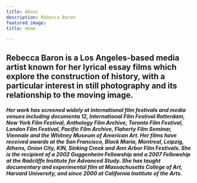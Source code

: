 ```yaml
---
title: About
description: Rebecca Baron
featured_image:
title: Home

---
```

## Rebecca Baron is a Los Angeles-based media artist known for her lyrical essay films which explore the construction of history, with a particular interest in still photography and its relationship to the moving image.

##### Her work has screened widely at international film festivals and media venues including documenta 12, International Film Festival Rotterdam, New York Film Festival, Anthology Film Archive, Toronto Film Festival, London Film Festival, Pacific Film Archive, Flaherty Film Seminar, Viennale and the Whitney Museum of American Art. Her films have received awards at the San Francisco, Black Maria, Montreal, Leipzig, Athens, Onion City, KIN, Sinking Creek and Ann Arbor Film Festivals. She is the recipient of a 2002 Guggenheim Fellowship and a 2007 Fellowship at the Radcliffe Institute for Advanced Study. She has taught documentary and experimental film at Massachusetts College of Art, Harvard University, and since 2000 at California Institute of the Arts.
